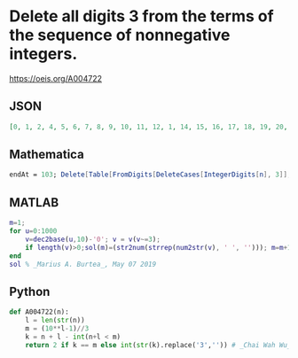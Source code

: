 # Delete all digits 3 from the terms of the sequence of nonnegative integers\.
https://oeis.org/A004722
## JSON
```JSON
[0, 1, 2, 4, 5, 6, 7, 8, 9, 10, 11, 12, 1, 14, 15, 16, 17, 18, 19, 20, 21, 22, 2, 24, 25, 26, 27, 28, 29, 0, 1, 2, 4, 5, 6, 7, 8, 9, 40, 41, 42, 4, 44, 45, 46, 47, 48, 49, 50, 51, 52, 5, 54, 55, 56, 57, 58, 59, 60, 61, 62, 6, 64, 65, 66, 67, 68, 69, 70, 71, 72, 7, 74, 75, 76]
```
## Mathematica
```Mathematica
endAt = 103; Delete[Table[FromDigits[DeleteCases[IntegerDigits[n], 3]], {n, 0, endAt}], Table[{(10^expo - 1)/3 + 1}, {expo, Floor[Log[10, endAt]]}]] (* _Alonso del Arte_, Apr 29 2019 *)
```
## MATLAB
```MATLAB
m=1;
for u=0:1000
    v=dec2base(u,10)-'0'; v = v(v~=3);
    if length(v)>0;sol(m)=(str2num(strrep(num2str(v), ' ', ''))); m=m+1; end;
end
sol % _Marius A. Burtea_, May 07 2019
```
## Python
```Python
def A004722(n):
    l = len(str(n))
    m = (10**l-1)//3
    k = n + l - int(n+l < m)
    return 2 if k == m else int(str(k).replace('3','')) # _Chai Wah Wu_, Apr 20 2021
```
